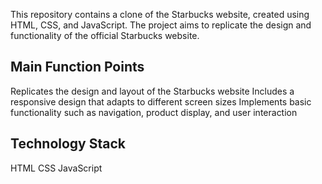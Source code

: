 
This repository contains a clone of the Starbucks website, created using HTML, CSS, and JavaScript. The project aims to replicate the design and functionality of the official Starbucks website.

## Main Function Points
Replicates the design and layout of the Starbucks website
Includes a responsive design that adapts to different screen sizes
Implements basic functionality such as navigation, product display, and user interaction

## Technology Stack
HTML
CSS
JavaScript
